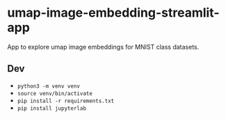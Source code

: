 # umap-image-embedding-streamlit-app
App to explore umap image embeddings for MNIST class datasets.

## Dev
* `python3 -m venv venv`
* `source venv/bin/activate`
* `pip install -r requirements.txt`
* `pip install jupyterlab`
